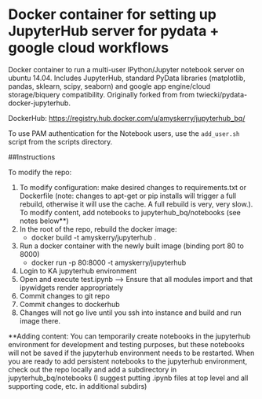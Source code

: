 Docker container for setting up JupyterHub server for pydata + google cloud workflows
=====================================================================================

Docker container to run a multi-user IPython/Jupyter notebook server on ubuntu 14.04. Includes JupyterHub, standard PyData libraries (matplotlib, pandas, sklearn, scipy, seaborn) and google app engine/cloud storage/biquery compatibility. Originally forked from from twiecki/pydata-docker-jupyterhub.

DockerHub: https://registry.hub.docker.com/u/amyskerry/jupyterhub_bq/

To use PAM authentication for the Notebook users, use the `add_user.sh` script from the scripts directory.

##Instructions

To modify the repo:

1. To modify configuration: make desired changes to requirements.txt or Dockerfile (note: changes to apt-get or pip installs will trigger a full rebuild, otherwise it will use the cache. A full rebuild is very, very slow.). To modify content, add notebooks to jupyterhub_bq/notebooks (see notes below**)
2. In the root of the repo, rebuild the docker image:
   - docker build -t amyskerry/jupyterhub .
3. Run a docker container with the newly built image (binding port 80 to 8000)
   - docker run -p 80:8000 -t amyskerry/jupyterhub
4. Login to KA jupyterhub environment
5. Open and execute test.ipynb --> Ensure that all modules import and that ipywidgets render appropriately
6. Commit changes to git repo
7. Commit changes to dockerhub
8. Changes will not go live until you ssh into instance and build and run image there.

**Adding content:
You can temporarily create notebooks in the jupyterhub environment for development and testing purposes, but these notebooks will not be saved if the jupyterhub environment needs to be restarted. When you are ready to add persistent notebooks to the jupyterhub environment, check out the repo locally and add a subdirectory in jupyterhub_bq/notebooks (I suggest putting .ipynb files at top level and all supporting code, etc. in additional subdirs)

